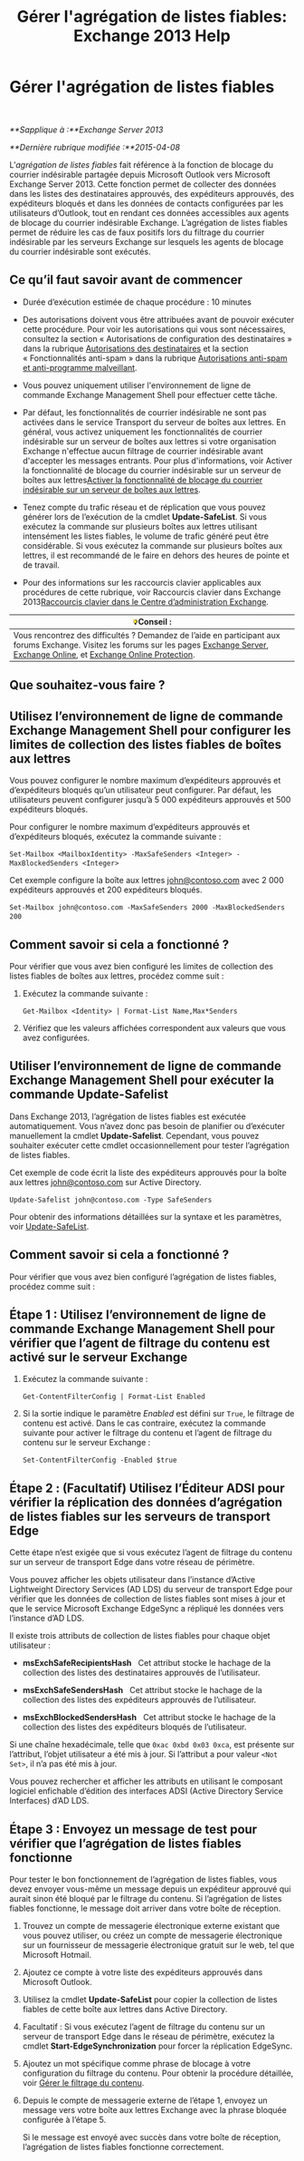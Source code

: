 ﻿---
title: "Gérer l'agrégation de listes fiables: Exchange 2013 Help"
TOCTitle: Gérer l'agrégation de listes fiables
ms:assetid: 5ac17168-f411-4cb7-ae98-ebefb865b210
ms:mtpsurl: https://technet.microsoft.com/fr-fr/library/Aa998280(v=EXCHG.150)
ms:contentKeyID: 50478263
ms.date: 05/23/2018
mtps_version: v=EXCHG.150
ms.translationtype: MT
---

# Gérer l'agrégation de listes fiables

 

_**Sapplique à :**Exchange Server 2013_

_**Dernière rubrique modifiée :**2015-04-08_

L’*agrégation de listes fiables* fait référence à la fonction de blocage du courrier indésirable partagée depuis Microsoft Outlook vers Microsoft Exchange Server 2013. Cette fonction permet de collecter des données dans les listes des destinataires approuvés, des expéditeurs approuvés, des expéditeurs bloqués et dans les données de contacts configurées par les utilisateurs d’Outlook, tout en rendant ces données accessibles aux agents de blocage du courrier indésirable Exchange. L’agrégation de listes fiables permet de réduire les cas de faux positifs lors du filtrage du courrier indésirable par les serveurs Exchange sur lesquels les agents de blocage du courrier indésirable sont exécutés.

## Ce qu’il faut savoir avant de commencer

  - Durée d’exécution estimée de chaque procédure : 10 minutes

  - Des autorisations doivent vous être attribuées avant de pouvoir exécuter cette procédure. Pour voir les autorisations qui vous sont nécessaires, consultez la section « Autorisations de configuration des destinataires » dans la rubrique [Autorisations des destinataires](recipients-permissions-exchange-2013-help.md) et la section « Fonctionnalités anti-spam » dans la rubrique [Autorisations anti-spam et anti-programme malveillant](anti-spam-and-anti-malware-permissions-exchange-2013-help.md).

  - Vous pouvez uniquement utiliser l'environnement de ligne de commande Exchange Management Shell pour effectuer cette tâche.

  - Par défaut, les fonctionnalités de courrier indésirable ne sont pas activées dans le service Transport du serveur de boîtes aux lettres. En général, vous activez uniquement les fonctionnalités de courrier indésirable sur un serveur de boîtes aux lettres si votre organisation Exchange n'effectue aucun filtrage de courrier indésirable avant d'accepter les messages entrants. Pour plus d'informations, voir Activer la fonctionnalité de blocage du courrier indésirable sur un serveur de boîtes aux lettres[Activer la fonctionnalité de blocage du courrier indésirable sur un serveur de boîtes aux lettres](enable-anti-spam-functionality-on-mailbox-servers-exchange-2013-help.md).

  - Tenez compte du trafic réseau et de réplication que vous pouvez générer lors de l’exécution de la cmdlet **Update-SafeList**. Si vous exécutez la commande sur plusieurs boîtes aux lettres utilisant intensément les listes fiables, le volume de trafic généré peut être considérable. Si vous exécutez la commande sur plusieurs boîtes aux lettres, il est recommandé de le faire en dehors des heures de pointe et de travail.

  - Pour des informations sur les raccourcis clavier applicables aux procédures de cette rubrique, voir Raccourcis clavier dans Exchange 2013[Raccourcis clavier dans le Centre d’administration Exchange](keyboard-shortcuts-in-the-exchange-admin-center-exchange-online-protection-help.md).

<table>
<thead>
<tr class="header">
<th><img src="images/Bb125224.tip(EXCHG.150).gif" title="Conseil" alt="Conseil" />Conseil :</th>
</tr>
</thead>
<tbody>
<tr class="odd">
<td>Vous rencontrez des difficultés ? Demandez de l’aide en participant aux forums Exchange. Visitez les forums sur les pages <a href="https://go.microsoft.com/fwlink/p/?linkid=60612">Exchange Server</a>, <a href="https://go.microsoft.com/fwlink/p/?linkid=267542">Exchange Online</a>, et <a href="https://go.microsoft.com/fwlink/p/?linkid=285351">Exchange Online Protection</a>.</td>
</tr>
</tbody>
</table>


## Que souhaitez-vous faire ?

## Utilisez l’environnement de ligne de commande Exchange Management Shell pour configurer les limites de collection des listes fiables de boîtes aux lettres

Vous pouvez configurer le nombre maximum d’expéditeurs approuvés et d’expéditeurs bloqués qu’un utilisateur peut configurer. Par défaut, les utilisateurs peuvent configurer jusqu’à 5 000 expéditeurs approuvés et 500 expéditeurs bloqués.

Pour configurer le nombre maximum d’expéditeurs approuvés et d’expéditeurs bloqués, exécutez la commande suivante :

    Set-Mailbox <MailboxIdentity> -MaxSafeSenders <Integer> -MaxBlockedSenders <Integer>

Cet exemple configure la boîte aux lettres john@contoso.com avec 2 000 expéditeurs approuvés et 200 expéditeurs bloqués.

    Set-Mailbox john@contoso.com -MaxSafeSenders 2000 -MaxBlockedSenders 200

## Comment savoir si cela a fonctionné ?

Pour vérifier que vous avez bien configuré les limites de collection des listes fiables de boîtes aux lettres, procédez comme suit :

1.  Exécutez la commande suivante :
    
        Get-Mailbox <Identity> | Format-List Name,Max*Senders

2.  Vérifiez que les valeurs affichées correspondent aux valeurs que vous avez configurées.

## Utiliser l’environnement de ligne de commande Exchange Management Shell pour exécuter la commande Update-Safelist

Dans Exchange 2013, l’agrégation de listes fiables est exécutée automatiquement. Vous n’avez donc pas besoin de planifier ou d’exécuter manuellement la cmdlet **Update-Safelist**. Cependant, vous pouvez souhaiter exécuter cette cmdlet occasionnellement pour tester l’agrégation de listes fiables.

Cet exemple de code écrit la liste des expéditeurs approuvés pour la boîte aux lettres john@contoso.com sur Active Directory.

    Update-Safelist john@contoso.com -Type SafeSenders

Pour obtenir des informations détaillées sur la syntaxe et les paramètres, voir [Update-SafeList](https://technet.microsoft.com/fr-fr/library/bb125034\(v=exchg.150\)).

## Comment savoir si cela a fonctionné ?

Pour vérifier que vous avez bien configuré l’agrégation de listes fiables, procédez comme suit :

## Étape 1 : Utilisez l’environnement de ligne de commande Exchange Management Shell pour vérifier que l’agent de filtrage du contenu est activé sur le serveur Exchange

1.  Exécutez la commande suivante :
    
        Get-ContentFilterConfig | Format-List Enabled

2.  Si la sortie indique le paramètre *Enabled* est défini sur `True`, le filtrage de contenu est activé. Dans le cas contraire, exécutez la commande suivante pour activer le filtrage du contenu et l’agent de filtrage du contenu sur le serveur Exchange :
    
        Set-ContentFilterConfig -Enabled $true

## Étape 2 : (Facultatif) Utilisez l’Éditeur ADSI pour vérifier la réplication des données d’agrégation de listes fiables sur les serveurs de transport Edge

Cette étape n’est exigée que si vous exécutez l’agent de filtrage du contenu sur un serveur de transport Edge dans votre réseau de périmètre.

Vous pouvez afficher les objets utilisateur dans l’instance d’Active Lightweight Directory Services (AD LDS) du serveur de transport Edge pour vérifier que les données de collection de listes fiables sont mises à jour et que le service Microsoft Exchange EdgeSync a répliqué les données vers l’instance d’AD LDS.

Il existe trois attributs de collection de listes fiables pour chaque objet utilisateur :

  - **msExchSafeRecipientsHash**   Cet attribut stocke le hachage de la collection des listes des destinataires approuvés de l’utilisateur.

  - **msExchSafeSendersHash**   Cet attribut stocke le hachage de la collection des listes des expéditeurs approuvés de l’utilisateur.

  - **msExchBlockedSendersHash**   Cet attribut stocke le hachage de la collection des listes des expéditeurs bloqués de l’utilisateur.

Si une chaîne hexadécimale, telle que `0xac 0xbd 0x03 0xca`, est présente sur l’attribut, l’objet utilisateur a été mis à jour. Si l’attribut a pour valeur `<Not Set>`, il n’a pas été mis à jour.

Vous pouvez rechercher et afficher les attributs en utilisant le composant logiciel enfichable d’édition des interfaces ADSI (Active Directory Service Interfaces) d’AD LDS.

## Étape 3 : Envoyez un message de test pour vérifier que l’agrégation de listes fiables fonctionne

Pour tester le bon fonctionnement de l’agrégation de listes fiables, vous devez envoyer vous-même un message depuis un expéditeur approuvé qui aurait sinon été bloqué par le filtrage du contenu. Si l’agrégation de listes fiables fonctionne, le message doit arriver dans votre boîte de réception.

1.  Trouvez un compte de messagerie électronique externe existant que vous pouvez utiliser, ou créez un compte de messagerie électronique sur un fournisseur de messagerie électronique gratuit sur le web, tel que Microsoft Hotmail.

2.  Ajoutez ce compte à votre liste des expéditeurs approuvés dans Microsoft Outlook.

3.  Utilisez la cmdlet **Update-SafeList** pour copier la collection de listes fiables de cette boîte aux lettres dans Active Directory.

4.  Facultatif : Si vous exécutez l’agent de filtrage du contenu sur un serveur de transport Edge dans le réseau de périmètre, exécutez la cmdlet **Start-EdgeSynchronization** pour forcer la réplication EdgeSync.

5.  Ajoutez un mot spécifique comme phrase de blocage à votre configuration du filtrage du contenu. Pour obtenir la procédure détaillée, voir [Gérer le filtrage du contenu](manage-content-filtering-exchange-2013-help.md).

6.  Depuis le compte de messagerie externe de l’étape 1, envoyez un message vers votre boîte aux lettres Exchange avec la phrase bloquée configurée à l’étape 5.
    
    Si le message est envoyé avec succès dans votre boîte de réception, l’agrégation de listes fiables fonctionne correctement.

